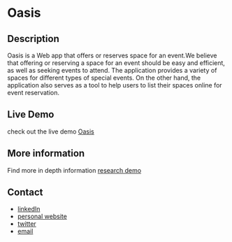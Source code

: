 # Oasis

## Description 
Oasis is a Web app that offers or reserves space for an event.We believe that offering or reserving a space for an event should be easy and efficient, as well as seeking events to attend. The application provides a variety of spaces for different types of special events. On the other hand, the application also serves as a tool to help users to list their spaces online for event reservation.

## Live Demo 
check out the live demo [Oasis](https://sergiov98.github.io/Oasis/index.html)

## More information
Find more in depth information [research demo](https://www.osgoodgunawan.me/oasis)

## Contact
- [linkedIn](https://www.linkedin.com/in/osgood-gunawan-973a5993/)
- [personal website](https://www.osgoodgunawan.me/)
- [twitter](https://twitter.com/osgoodgunawan)
- [email](https://mail.google.com/mail/u/0/?view=cm&fs=1&tf=1&source=mailto&to=osgoodgunawan@hotmail.com)










